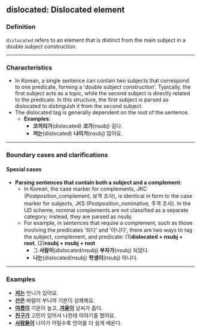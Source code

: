 ## dislocated: Dislocated element

### Definition
`dislocated` refers to an element that is distinct from the main subject in a double subject construction.

---

### Characteristics
- In Korean, a single sentence can contain two subjects that correspond to one predicate, forming a 'double subject construction'. Typically, the first subject acts as a topic, while the second subject is directly related to the predicate. In this structure, the first subject is parsed as dislocated to distinguish it from the second subject.
- The dislocated tag is generally dependent on the root of the sentence.
    - **Examples**:
        - **코끼리가**(dislocated) **코가**(nsubj) 길다.  
        - **저는**(dislocated) **나이가**(nsubj) 많아요.

---

### Boundary cases and clarifications

#### Special cases
- **Parsing sentences that contain both a subject and a complement**:
    - In Korean, the case marker for complements, JKC (Postposition_complement, 보격 조사), is identical in form to the case marker for subjects, JKS (Postposition_nominative, 주격 조사). In the UD scheme, nominal complements are not classified as a separate category; instead, they are parsed as nsubj.
    - For example, in sentences that require a complement, such as those involving the predicates '되다' and '아니다', there are two ways to tag the subject, complement, and predicate: (1)**dislocated + nsubj + root**, (2)**nsubj + nsubj + root**
        - 그 **사람이**(dislocated/nsubj) **부자가**(nsubj) 되었다.  
        - **나는**(dislocated/nsubj) **학생이**(nsubj) 아니다.

---

### Examples
- <ins>**저는**</ins> 언니가 있어요.  
- <ins>**산은**</ins> 바람이 부니까 기분이 상쾌해요.  
- <ins>**여름이**</ins> 기온이 높고, <ins>**겨울이**</ins> 날씨가 춥다.  
- <ins>**친구가**</ins> 고민이 있어서 나한테 이야기를 했어요.  
- <ins>**사람들이**</ins> 나이가 어릴수록 언어를 더 쉽게 배운다.